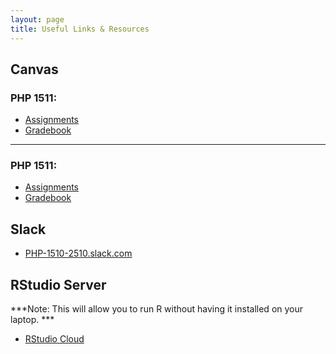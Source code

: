 ```yaml
---
layout: page
title: Useful Links & Resources
---
```


## Canvas


### PHP 1511: 

- [Assignments]()
- [Gradebook]()



* * * 

### PHP 1511: 

- [Assignments]()
- [Gradebook]()



## Slack

- [PHP-1510-2510.slack.com](PHP-1510-2510.slack.com)


## RStudio Server

***Note: This will allow you to run R without having it installed on your laptop. ***

- [RStudio Cloud](https://rstudio.cloud/)

